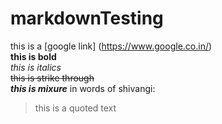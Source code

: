 # markdownTesting

this is a [google link] (https://www.google.co.in/) <br>
**this is bold** <br>
 *this is italics* <br>
 ~~this is strike through~~ <br>
 ***this is mixure***
 in words of shivangi:
 >this is a quoted text
